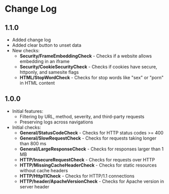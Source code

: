 # Change Log

## 1.1.0

- Added change log
- Added clear button to unset data
- New checks:
  - **Security/FrameEmbeddingCheck** - Checks if a website allows embedding in an iframe
  - **Security/CookieSecurityCheck** - Checks if cookies have secure, httponly, and samesite flags
  - **HTML/StopWordCheck** - Checks for stop words like "sex" or "porn" in HTML content

## 1.0.0

- Initial features:
  - Filtering by URL, method, severity, and third-party requests
  - Preserving logs across navigations
- Initial checks:
  - **General/StatusCodeCheck** - Checks for HTTP status codes >= 400
  - **General/SlowRequestCheck** - Checks for requests taking longer than 800 ms
  - **General/LargeResponseCheck** - Checks for responses larger than 1 MB
  - **HTTP/InsecureRequestCheck** - Checks for requests over HTTP
  - **HTTP/MissingCacheHeaderCheck** - Checks for static resources without cache headers
  - **HTTP/Http11Check** - Checks for HTTP/1.1 connections
  - **HTTP/header/ApacheVersionCheck** - Checks for Apache version in server header